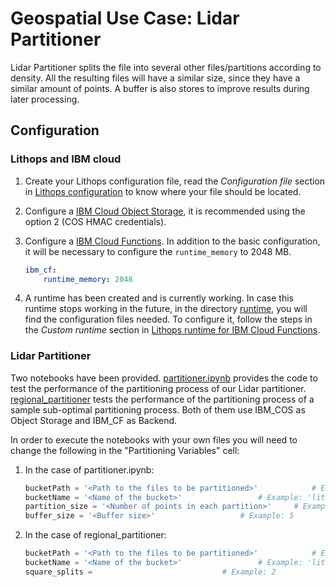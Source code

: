 # Geospatial Use Case: Lidar Partitioner
Lidar Partitioner splits the file into several other files/partitions according to density. All the resulting files will have a similar size, since they have a similar amount of points. A buffer is also stores to improve results during later processing.

## Configuration
### Lithops and IBM cloud
1. Create your Lithops configuration file, read the *Configuration file* section in [Lithops configuration](https://github.com/lithops-cloud/lithops/blob/master/config/README.md) to know where your file should be located.
2. Configure a [IBM Cloud Object Storage](https://github.com/lithops-cloud/lithops/blob/master/docs/source/storage_config/ibm_cos.md), it is recommended using the option 2 (COS HMAC credentials).
3. Configure a [IBM Cloud Functions](https://github.com/lithops-cloud/lithops/blob/master/docs/source/compute_config/ibm_cf.md). In addition to the basic configuration, it will be necessary to configure the `runtime_memory` to 2048 MB. 

    ```yaml
    ibm_cf:
        runtime_memory: 2048
     ```

4. A runtime has been created and is currently working. In case this runtime stops working in the future, in the directory [runtime](https://github.com/ArnauGabrielAtienza/geospatial-usecase/tree/partitioner/lidar-partitioner-cloud-performance/runtime), you will find the configuration files needed. To configure it, follow the steps in the *Custom runtime* section in [Lithops runtime for IBM Cloud Functions](https://github.com/lithops-cloud/lithops/blob/master/runtime/ibm_cf/README.md).

### Lidar Partitioner
Two notebooks have been provided. [partitioner.ipynb](https://github.com/ArnauGabrielAtienza/geospatial-usecase/tree/partitioner/lidar-partitioner-cloud-performance/partitioner.ipynb) provides the code to test the performance of the partitioning process of our Lidar partitioner. [regional_partitioner](https://github.com/ArnauGabrielAtienza/geospatial-usecase/tree/partitioner/lidar-partitioner-cloud-performance/regional_partitioner.ipynb) tests the performance of the partitioning process of a sample sub-optimal partitioning process. Both of them use IBM_COS as Object Storage and IBM_CF as Backend.

In order to execute the notebooks with your own files you will need to change the following in the "Partitioning Variables" cell:

1. In the case of partitioner.ipynb:

	```python
   	bucketPath = '<Path to the files to be partitioned>'			# Example: 'cos://lithops-testing/Catalonia/'
   	bucketName = '<Name of the bucket>'					# Example: 'lithops-testing'
   	partition_size = '<Number of points in each partition>'		# Example: 500_000
   	buffer_size = '<Buffer size>'					# Example: 5
	```

2. In the case of regional_partitioner:

	```python
   	bucketPath = '<Path to the files to be partitioned>'			# Example: 'cos://lithops-testing/Catalonia/'
   	bucketName = '<Name of the bucket>'					# Example: 'lithops-testing'
	square_splits = 							# Example: 2
	```

